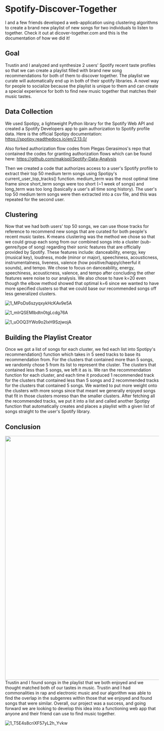 # Spotify-Discover-Together
I and a few friends developed a web-application using clustering algorithms to create a brand new playlist of new songs for two individuals to listen to together. Check it out at dicover-together.com and this is the documentation of how we did it!

## Goal
Trustin and I analyzed and synthesize 2 users' Spotify recent taste profiles so that we can create a playlist filled with brand new song recommendations for both of them to discover together. The playlist we curate will automatically end up in both of their spotify libraries. A novel way for people to socialize because the playlist is unique to them and can create a special experience for both to find new music together that matches their music tastes.

## Data Collection
We used Spotipy, a lightweight Python library for the Spotify Web API and created a Spotify Developers app to gain authorization to Spotify profile data. Here is the official Spotipy documentation: https://spotipy.readthedocs.io/en/2.13.0/

Also forked authorization flow codes from Plegas Gerasimos's repo that contained the codes for granting authorization flows which can be found here: https://github.com/makispl/Spotify-Data-Analysis

Then we created a code that authorizes access to a user's Spotify profile to extract their top 50 medium term songs using Spotipy's current_user_top_tracks() function. medium_term was the most optimal time frame since short_term songs were too short (~1 week of songs) and long_term was too long (basically a user's all time song history). The user's top 50 medium term songs were then extracted into a csv file, and this was repeated for the second user.

## Clustering
Now that we had both users' top 50 songs, we can use those tracks for reference to recommend new songs that are curated for both people's recent music tastes. K-means clustering was the method we chose so that we could group each song from our combined songs into a cluster (sub-genre/type of song) regarding their sonic features that are officially provided by Spotify. These features include: danceability, energy, key (musical key), loudness, mode (minor or major), speechiness, acousticness, instrumentalness, liveness, valence (how positive/happy/cheerful it sounds), and tempo.	We chose to focus on danceability, energy, speechiness, acousticness, valence, and tempo after concluding the other features were noise to our analysis. We also chose to have k=20 even though the elbow method showed that optimal k=6 since we wanted to have more specified clusters so that we could base our recommended songs off less generalized clusters.


![1_MPoDs6szyqxykHcKAv9e5A](https://user-images.githubusercontent.com/68137802/111539026-a6b22100-872a-11eb-9295-365005c8e87b.png)

![1_mIrQSEMIbdtn0tgLcdg76A](https://user-images.githubusercontent.com/68137802/111539163-cba69400-872a-11eb-9e88-7865ae1fe116.png)

![1_uOOQ3YWo9o2IxH9SzjwojA](https://user-images.githubusercontent.com/68137802/111539050-af0a5c00-872a-11eb-845a-f31ea69a6594.png)


## Building the Playlist Creator
Once we got a list of songs for each cluster, we fed each list into Spotipy's recommendation() function which takes in 5 seed tracks to base its recommendation from. For the clusters that contained more than 5 songs, we randomly chose 5 from its list to represent the cluster. The clusters that contained less than 5 songs, we left it as is. We ran the recommendation function for each cluster, and each time it produced 1 recommended track for the clusters that contained less than 5 songs and 2 recommended tracks for the clusters that contained 5 songs. We wanted to put more weight onto the clusters with more songs since that meant we generally enjoyed songs that fit in those clusters moreso than the smaller clusters. After fetching all the recommended tracks, we put it into a list and called another Spotipy function that automatically creates and places a playlist with a given list of songs straight to the user's Spotify library.

## Conclusion
<img src="Photos/created_playlist.png" width="800" > 
Trustin and I found songs in the playlist that we both enjoyed and we thought matched both of our tastes in music. Trustin and I had commonalities in rap and electronic music and our algorithm was able to find the overlap in the subgenres within those that we enjoyed and found songs that were similar. Overall, our project was a success, and going forward we are looking to develop this idea into a functioning web app that anyone and their friend can use to find music together.

![1_T5E4s8criXF57yL2h_Yvkw](https://user-images.githubusercontent.com/68137802/111539194-d103de80-872a-11eb-8ca4-0a815535f0f2.png)
